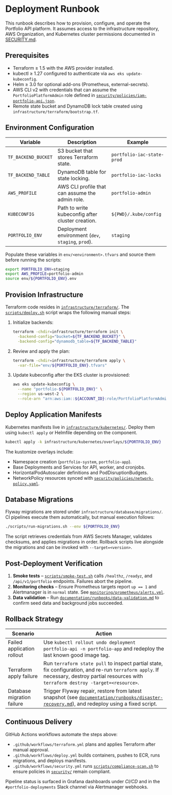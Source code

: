 # Deployment Runbook

This runbook describes how to provision, configure, and operate the Portfolio API platform. It assumes access to the infrastructure repository, AWS Organization, and Kubernetes cluster permissions documented in [SECURITY.md](./SECURITY.md#access-controls).

## Prerequisites

- Terraform ≥ 1.5 with the AWS provider installed.
- kubectl ≥ 1.27 configured to authenticate via `aws eks update-kubeconfig`.
- Helm ≥ 3.0 for optional add-ons (Prometheus, external-secrets).
- AWS CLI v2 with credentials that can assume the `PortfolioPlatformAdmin` role defined in [`security/policies/iam-portfolio-api.json`](./security/policies/iam-portfolio-api.json).
- Remote state bucket and DynamoDB lock table created using `infrastructure/terraform/bootstrap.tf`.

## Environment Configuration

| Variable | Description | Example |
| --- | --- | --- |
| `TF_BACKEND_BUCKET` | S3 bucket that stores Terraform state. | `portfolio-iac-state-prod` |
| `TF_BACKEND_TABLE` | DynamoDB table for state locking. | `portfolio-iac-locks` |
| `AWS_PROFILE` | AWS CLI profile that can assume the admin role. | `portfolio-admin` |
| `KUBECONFIG` | Path to write kubeconfig after cluster creation. | `${PWD}/.kube/config` |
| `PORTFOLIO_ENV` | Deployment environment (`dev`, `staging`, `prod`). | `staging` |

Populate these variables in `env/<environment>.tfvars` and source them before running the scripts:

```bash
export PORTFOLIO_ENV=staging
export AWS_PROFILE=portfolio-admin
source env/${PORTFOLIO_ENV}.env
```

## Provision Infrastructure

Terraform code resides in [`infrastructure/terraform/`](./infrastructure/terraform/). The [`scripts/deploy.sh`](./scripts/deploy.sh) script wraps the following manual steps:

1. Initialize backends:
   ```bash
   terraform -chdir=infrastructure/terraform init \
     -backend-config="bucket=${TF_BACKEND_BUCKET}" \
     -backend-config="dynamodb_table=${TF_BACKEND_TABLE}"
   ```
2. Review and apply the plan:
   ```bash
   terraform -chdir=infrastructure/terraform apply \
     -var-file="env/${PORTFOLIO_ENV}.tfvars"
   ```
3. Update kubeconfig after the EKS cluster is provisioned:
   ```bash
   aws eks update-kubeconfig \
     --name "portfolio-${PORTFOLIO_ENV}" \
     --region us-west-2 \
     --role-arn "arn:aws:iam::${ACCOUNT_ID}:role/PortfolioPlatformAdmin"
   ```

## Deploy Application Manifests

Kubernetes manifests live in [`infrastructure/kubernetes/`](./infrastructure/kubernetes/). Deploy them using `kubectl apply` or Helmfile depending on the component.

```bash
kubectl apply -k infrastructure/kubernetes/overlays/${PORTFOLIO_ENV}
```

The kustomize overlays include:

- Namespace creation (`portfolio-system`, `portfolio-app`).
- Base Deployments and Services for API, worker, and cronjobs.
- HorizontalPodAutoscaler definitions and PodDisruptionBudgets.
- NetworkPolicy resources synced with [`security/policies/network-policy.yaml`](./security/policies/network-policy.yaml).

## Database Migrations

Flyway migrations are stored under `infrastructure/database/migrations/`. CI pipelines execute them automatically, but manual execution follows:

```bash
./scripts/run-migrations.sh --env ${PORTFOLIO_ENV}
```

The script retrieves credentials from AWS Secrets Manager, validates checksums, and applies migrations in order. Rollback scripts live alongside the migrations and can be invoked with `--target=<version>`.

## Post-Deployment Verification

1. **Smoke tests** – [`scripts/smoke-test.sh`](./scripts/smoke-test.sh) calls `/healthz`, `/readyz`, and `/api/v1/portfolio` endpoints. Failures abort the pipeline.
2. **Monitoring checks** – Ensure Prometheus targets report `up == 1` and Alertmanager is in `normal` state. See [`monitoring/prometheus/alerts.yml`](./monitoring/prometheus/alerts.yml).
3. **Data validation** – Run [`documentation/runbooks/data-validation.md`](./documentation/runbooks/data-validation.md) to confirm seed data and background jobs succeeded.

## Rollback Strategy

| Scenario | Action |
| --- | --- |
| Failed application rollout | Use `kubectl rollout undo deployment portfolio-api -n portfolio-app` and redeploy the last known good image tag. |
| Terraform apply failure | Run `terraform state pull` to inspect partial state, fix configuration, and re-run `terraform apply`. If necessary, destroy partial resources with `terraform destroy -target=<resource>`. |
| Database migration failure | Trigger Flyway repair, restore from latest snapshot (see [`documentation/runbooks/disaster-recovery.md`](./documentation/runbooks/disaster-recovery.md)), and redeploy using a fixed script. |

## Continuous Delivery

GitHub Actions workflows automate the steps above:

- `.github/workflows/terraform.yml` plans and applies Terraform after manual approval.
- `.github/workflows/deploy.yml` builds containers, pushes to ECR, runs migrations, and deploys manifests.
- `.github/workflows/security.yml` runs [`scripts/compliance-scan.sh`](./scripts/compliance-scan.sh) to ensure policies in [`security/`](./security/) remain compliant.

Pipeline status is surfaced in Grafana dashboards under *CI/CD* and in the `#portfolio-deployments` Slack channel via Alertmanager webhooks.

